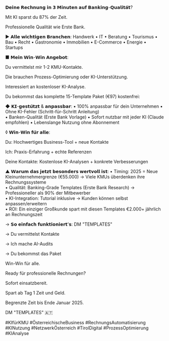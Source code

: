 𝗗𝗲𝗶𝗻𝗲 𝗥𝗲𝗰𝗵𝗻𝘂𝗻𝗴 𝗶𝗻 𝟯 𝗠𝗶𝗻𝘂𝘁𝗲𝗻 𝗮𝘂𝗳 𝗕𝗮𝗻𝗸𝗶𝗻𝗴-𝗤𝘂𝗮𝗹𝗶𝘁𝗮̈𝘁?

Mit KI sparst du 87% der Zeit.

Professionelle Qualität wie Erste Bank.


► 𝗔𝗹𝗹𝗲 𝘄𝗶𝗰𝗵𝘁𝗶𝗴𝗲𝗻 𝗕𝗿𝗮𝗻𝗰𝗵𝗲𝗻:
Handwerk • IT • Beratung • Tourismus • Bau • Recht • Gastronomie • Immobilien • E-Commerce • Energie • Startups  


■ 𝗠𝗲𝗶𝗻 𝗪𝗶𝗻-𝗪𝗶𝗻 𝗔𝗻𝗴𝗲𝗯𝗼𝘁:

Du vermittelst mir 1-2 KMU-Kontakte.

Die brauchen Prozess-Optimierung oder KI-Unterstützung.

Interessiert an kostenloser KI-Analyse.


Du bekommst das komplette 15-Template Paket (€97) kostenfrei:  

◆ 𝗞𝗜-𝗴𝗲𝘀𝘁𝘂̈𝘁𝘇𝘁 & 𝗮𝗻𝗽𝗮𝘀𝘀𝗯𝗮𝗿:
▪ 100% anpassbar für dein Unternehmen
▪ Ohne KI-Fehler (Schritt-für-Schritt Anleitung)  
▪ Banken-Qualität (Erste Bank Vorlage)
▪ Sofort nutzbar mit jeder KI (Claude empfohlen)
▪ Lebenslange Nutzung ohne Abonnement  


◊ 𝗪𝗶𝗻-𝗪𝗶𝗻 𝗳𝘂̈𝗿 𝗮𝗹𝗹𝗲:

Du: Hochwertiges Business-Tool + neue Kontakte

Ich: Praxis-Erfahrung + echte Referenzen

Deine Kontakte: Kostenlose KI-Analysen + konkrete Verbesserungen  


▲ 𝗪𝗮𝗿𝘂𝗺 𝗱𝗮𝘀 𝗷𝗲𝘁𝘇𝘁 𝗯𝗲𝘀𝗼𝗻𝗱𝗲𝗿𝘀 𝘄𝗲𝗿𝘁𝘃𝗼𝗹𝗹 𝗶𝘀𝘁:
• Timing: 2025 = Neue Kleinunternehmergrenze (€55.000) → Viele KMUs überdenken ihre Rechnungssysteme  
• Qualität: Banking-Grade Templates (Erste Bank Research) → Professioneller als 90% der Mitbewerber  
• KI-Integration: Tutorial inklusive → Kunden können selbst anpassen/erweitern  
• ROI: Ein einziger Großkunde spart mit diesen Templates €2.000+ jährlich an Rechnungszeit  



→ 𝗦𝗼 𝗲𝗶𝗻𝗳𝗮𝗰𝗵 𝗳𝘂𝗻𝗸𝘁𝗶𝗼𝗻𝗶𝗲𝗿𝘁'𝘀:
DM "TEMPLATES"

→ Du vermittelst Kontakte

→ Ich mache AI-Audits  

→ Du bekommst das Paket


Win-Win für alle.

Ready für professionelle Rechnungen?

Sofort einsatzbereit.

Spart ab Tag 1 Zeit und Geld.

Begrenzte Zeit bis Ende Januar 2025.


DM "TEMPLATES" 🇦🇹

#KIfürKMU #ÖsterreichischeBusiness #RechnungsAutomatisierung #KINutzung #NetzwerkÖsterreich #TirolDigital #ProzessOptimierung #KIAnalyse
